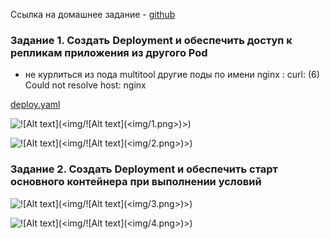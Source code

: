 Ссылка на домашнее задание - [github](https://github.com/netology-code/kuber-homeworks/blob/main/1.3/1.3.md)

### Задание 1. Создать Deployment и обеспечить доступ к репликам приложения из другого Pod

- не курлиться из пода multitool другие поды по имени nginx : curl: (6) Could not resolve host: nginx
 
[deploy.yaml](deploy.yaml) 

![!\[Alt text\](<img/!\[Alt text\](<img/1.png>)>)](<img/1.png>)

![!\[Alt text\](<img/!\[Alt text\](<img/2.png>)>)](<img/2.png>)

### Задание 2. Создать Deployment и обеспечить старт основного контейнера при выполнении условий


![!\[Alt text\](<img/!\[Alt text\](<img/3.png>)>)](<img/3.png>)

![!\[Alt text\](<img/!\[Alt text\](<img/4.png>)>)](<img/4.png>)

